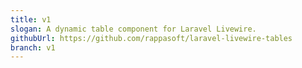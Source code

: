 ```yaml
---
title: v1
slogan: A dynamic table component for Laravel Livewire.
githubUrl: https://github.com/rappasoft/laravel-livewire-tables
branch: v1
---
```

